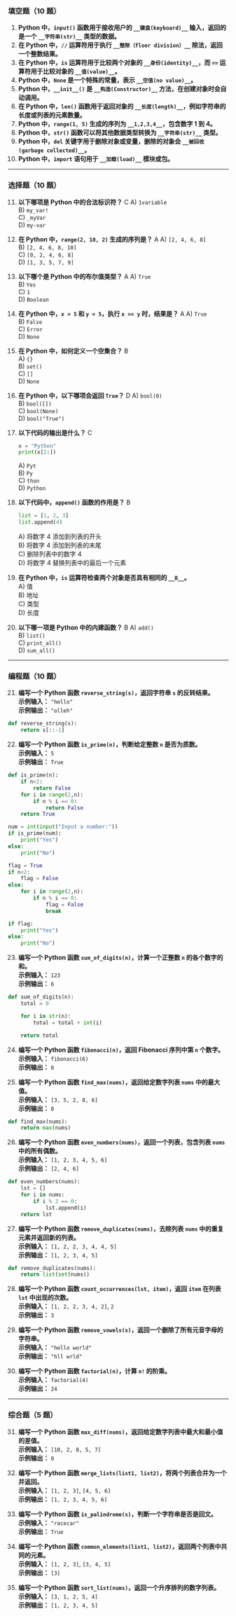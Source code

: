 
### **填空题（10 题）**

1. **Python 中，`input()` 函数用于接收用户的 `__键盘(keyboard)__` 输入，返回的是一个 `__字符串(str)__` 类型的数据。**
2. **在 Python 中，`//` 运算符用于执行 `__整除（floor division）__` 除法，返回一个整数结果。**
3. **在 Python 中，`is` 运算符用于比较两个对象的 `__身份(identity)__`，而 `==` 运算符用于比较对象的 `__值(value)__`。**
4. **Python 中，`None` 是一个特殊的常量，表示 `__空值(no value)__`。**
5. **Python 中，`__init__()` 是 `__构造(Constructor)__` 方法，在创建对象时会自动调用。**
6. **在 Python 中，`len()` 函数用于返回对象的 `__长度(length)__`，例如字符串的长度或列表的元素数量。**
7. **Python 中，`range(1, 5)` 生成的序列为 `__1,2,3,4__`，包含数字 1 到 4。**
8. **Python 中，`str()` 函数可以将其他数据类型转换为 `__字符串(str)__` 类型。**
9. **Python 中，`del` 关键字用于删除对象或变量，删除的对象会 `__被回收(garbage collected)__`。**
10. **Python 中，`import` 语句用于 `__加载(load)__` 模块或包。**

---

### **选择题（10 题）**

11. **以下哪项是 Python 中的合法标识符？**  C 
    A) `1variable`  
    B) `my_var!`  
    C) `_myVar`  
    D) `my-var`
    
12. **在 Python 中，`range(2, 10, 2)` 生成的序列是？**  A
    A) `[2, 4, 6, 8]`  
    B) `[2, 4, 6, 8, 10]`  
    C) `[0, 2, 4, 6, 8]`  
    D) `[1, 3, 5, 7, 9]`
    
13. **以下哪个是 Python 中的布尔值类型？**  A
    A) `True`  
    B) `Yes`  
    C) `1`  
    D) `Boolean`
    
14. **在 Python 中，`x = 5` 和 `y = 5`，执行 `x == y` 时，结果是？**  A
    A) `True`  
    B) `False`  
    C) `Error`  
    D) `None`
    
15. **在 Python 中，如何定义一个空集合？** B  
    A) `{}`  
    B) `set()`  
    C) `[]`  
    D) `None`
    
16. **在 Python 中，以下哪项会返回 `True`？**  D
    A) `bool(0)`  
    B) `bool([])`  
    C) `bool(None)`  
    D) `bool("True")`
    
17. **以下代码的输出是什么？** C
    
    ```python
    x = "Python"
    print(x[2:])
    ```
    
    A) `Pyt`  
    B) `Py`  
    C) `thon`  
    D) `Python`
    
18. **以下代码中，`append()` 函数的作用是？** B
    
    ```python
    list = [1, 2, 3]
    list.append(4)
    ```
    
    A) 将数字 4 添加到列表的开头  
    B) 将数字 4 添加到列表的末尾  
    C) 删除列表中的数字 4  
    D) 将数字 4 替换列表中的最后一个元素
    
19. **在 Python 中，`is` 运算符检查两个对象是否具有相同的 `__B__`。**  
    A) 值  
    B) 地址  
    C) 类型  
    D) 长度
    
20. **以下哪一项是 Python 中的内建函数？**  B
    A) `add()`  
    B) `list()`  
    C) `print_all()`  
    D) `sum_all()`
    

---

### **编程题（10 题）**

21. **编写一个 Python 函数 `reverse_string(s)`，返回字符串 `s` 的反转结果。**  
    **示例输入：** `"hello"`  
    **示例输出：** `"olleh"`
```python
def reverse_string(s):
	return s[::-1]
```

22. **编写一个 Python 函数 `is_prime(n)`，判断给定整数 `n` 是否为质数。**  
    **示例输入：** `5`  
    **示例输出：** `True`

```python
def is_prime(n):
    if n<2:
        return False
    for i in range(2,n):
        if n % i == 0:
            return False
    return True

num = int(input("Input a number:"))
if is_prime(num):
    print("Yes")
else:
    print("No")

flag = True
if n<2:
    flag = False
else:
    for i in range(2,n):
        if n % i == 0:
            flag = False
            break

if flag:
    print("Yes")
else:
    print("No")
```
    
23. **编写一个 Python 函数 `sum_of_digits(n)`，计算一个正整数 `n` 的各个数字的和。**  
    **示例输入：** `123`  
    **示例输出：** `6`
```python
def sum_of_digits(n):
    total = 0

    for i in str(n):
        total = total + int(i)

    return total
```
24. **编写一个 Python 函数 `fibonacci(n)`，返回 Fibonacci 序列中第 `n` 个数字。**  
    **示例输入：** `fibonacci(6)`  
    **示例输出：** `8`
    
25. **编写一个 Python 函数 `find_max(nums)`，返回给定数字列表 `nums` 中的最大值。**  
    **示例输入：** `[3, 5, 2, 8, 6]`  
    **示例输出：** `8`
```python
def find_max(nums):
	return max(nums)
```
    
26. **编写一个 Python 函数 `even_numbers(nums)`，返回一个列表，包含列表 `nums` 中的所有偶数。**  
    **示例输入：** `[1, 2, 3, 4, 5, 6]`  
    **示例输出：** `[2, 4, 6]`
```python
def even_numbers(nums):
	lst = []
	for i in nums:
		if i % 2 == 0:
			lst.append(i)
	return lst
```
    
27. **编写一个 Python 函数 `remove_duplicates(nums)`，去除列表 `nums` 中的重复元素并返回新的列表。**  
    **示例输入：** `[1, 2, 2, 3, 4, 4, 5]`  
    **示例输出：** `[1, 2, 3, 4, 5]`

```python
def remove_duplicates(nums):
	return list(set(nums))
```

28. **编写一个 Python 函数 `count_occurrences(lst, item)`，返回 `item` 在列表 `lst` 中出现的次数。**  
    **示例输入：** `[1, 2, 2, 3, 4, 2]`, `2`  
    **示例输出：** `3`
    
29. **编写一个 Python 函数 `remove_vowels(s)`，返回一个删除了所有元音字母的字符串。**  
    **示例输入：** `"hello world"`  
    **示例输出：** `"hll wrld"`
    
30. **编写一个 Python 函数 `factorial(n)`，计算 `n!` 的阶乘。**  
    **示例输入：** `factorial(4)`  
    **示例输出：** `24`
    

---

### **综合题（5 题）**

31. **编写一个 Python 函数 `max_diff(nums)`，返回给定数字列表中最大和最小值的差值。**  
    **示例输入：** `[10, 2, 8, 5, 7]`  
    **示例输出：** `8`
    
32. **编写一个 Python 函数 `merge_lists(list1, list2)`，将两个列表合并为一个并返回。**  
    **示例输入：** `[1, 2, 3]`, `[4, 5, 6]`  
    **示例输出：** `[1, 2, 3, 4, 5, 6]`
    
33. **编写一个 Python 函数 `is_palindrome(s)`，判断一个字符串是否是回文。**  
    **示例输入：** `"racecar"`  
    **示例输出：** `True`
    
34. **编写一个 Python 函数 `common_elements(list1, list2)`，返回两个列表中共同的元素。**  
    **示例输入：** `[1, 2, 3]`, `[3, 4, 5]`  
    **示例输出：** `[3]`
    
35. **编写一个 Python 函数 `sort_list(nums)`，返回一个升序排列的数字列表。**  
    **示例输入：** `[3, 1, 2, 5, 4]`  
    **示例输出：** `[1, 2, 3, 4, 5]`
    
